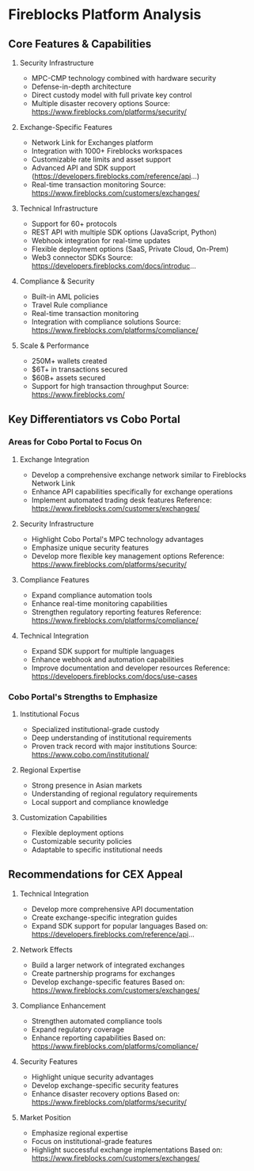 # Fireblocks Platform Analysis

## Core Features & Capabilities
1. Security Infrastructure
   - MPC-CMP technology combined with hardware security
   - Defense-in-depth architecture
   - Direct custody model with full private key control
   - Multiple disaster recovery options
   Source: https://www.fireblocks.com/platforms/security/

2. Exchange-Specific Features
   - Network Link for Exchanges platform
   - Integration with 1000+ Fireblocks workspaces
   - Customizable rate limits and asset support
   - Advanced API and SDK support (https://developers.fireblocks.com/reference/api...)
   - Real-time transaction monitoring
   Source: https://www.fireblocks.com/customers/exchanges/

3. Technical Infrastructure
   - Support for 60+ protocols
   - REST API with multiple SDK options (JavaScript, Python)
   - Webhook integration for real-time updates
   - Flexible deployment options (SaaS, Private Cloud, On-Prem)
   - Web3 connector SDKs
   Source: https://developers.fireblocks.com/docs/introduc...

4. Compliance & Security
   - Built-in AML policies
   - Travel Rule compliance
   - Real-time transaction monitoring
   - Integration with compliance solutions
   Source: https://www.fireblocks.com/platforms/compliance/

5. Scale & Performance
   - 250M+ wallets created
   - $6T+ in transactions secured
   - $60B+ assets secured
   - Support for high transaction throughput
   Source: https://www.fireblocks.com/

## Key Differentiators vs Cobo Portal

### Areas for Cobo Portal to Focus On
1. Exchange Integration
   - Develop a comprehensive exchange network similar to Fireblocks Network Link
   - Enhance API capabilities specifically for exchange operations
   - Implement automated trading desk features
   Reference: https://www.fireblocks.com/customers/exchanges/

2. Security Infrastructure
   - Highlight Cobo Portal's MPC technology advantages
   - Emphasize unique security features
   - Develop more flexible key management options
   Reference: https://www.fireblocks.com/platforms/security/

3. Compliance Features
   - Expand compliance automation tools
   - Enhance real-time monitoring capabilities
   - Strengthen regulatory reporting features
   Reference: https://www.fireblocks.com/platforms/compliance/

4. Technical Integration
   - Expand SDK support for multiple languages
   - Enhance webhook and automation capabilities
   - Improve documentation and developer resources
   Reference: https://developers.fireblocks.com/docs/use-cases

### Cobo Portal's Strengths to Emphasize
1. Institutional Focus
   - Specialized institutional-grade custody
   - Deep understanding of institutional requirements
   - Proven track record with major institutions
   Source: https://www.cobo.com/institutional/

2. Regional Expertise
   - Strong presence in Asian markets
   - Understanding of regional regulatory requirements
   - Local support and compliance knowledge

3. Customization Capabilities
   - Flexible deployment options
   - Customizable security policies
   - Adaptable to specific institutional needs

## Recommendations for CEX Appeal
1. Technical Integration
   - Develop more comprehensive API documentation
   - Create exchange-specific integration guides
   - Expand SDK support for popular languages
   Based on: https://developers.fireblocks.com/reference/api...

2. Network Effects
   - Build a larger network of integrated exchanges
   - Create partnership programs for exchanges
   - Develop exchange-specific features
   Based on: https://www.fireblocks.com/customers/exchanges/

3. Compliance Enhancement
   - Strengthen automated compliance tools
   - Expand regulatory coverage
   - Enhance reporting capabilities
   Based on: https://www.fireblocks.com/platforms/compliance/

4. Security Features
   - Highlight unique security advantages
   - Develop exchange-specific security features
   - Enhance disaster recovery options
   Based on: https://www.fireblocks.com/platforms/security/

5. Market Position
   - Emphasize regional expertise
   - Focus on institutional-grade features
   - Highlight successful exchange implementations
   Based on: https://www.fireblocks.com/customers/exchanges/

